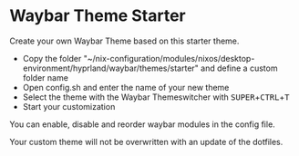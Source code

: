 # Waybar Theme Starter

Create your own Waybar Theme based on this starter theme.

- Copy the folder "~/nix-configuration/modules/nixos/desktop-environment/hyprland/waybar/themes/starter" and define a custom folder name
- Open config.sh and enter the name of your new theme
- Select the theme with the Waybar Themeswitcher with <kbd>SUPER</kbd>+<kbd>CTRL</kbd>+<kbd>T</kbd>
- Start your customization

You can enable, disable and reorder waybar modules in the config file. 

Your custom theme will not be overwritten with an update of the dotfiles.